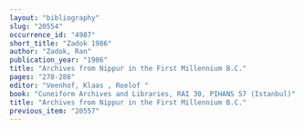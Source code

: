 ```yaml
---
layout: "bibliography"
slug: "20554"
occurrence_id: "4987"
short_title: "Zadok 1986"
author: "Zadok, Ran"
publication_year: "1986"
title: "Archives from Nippur in the First Millennium B.C."
pages: "278-288"
editor: "Veenhof, Klaas , Roelof "
book: "Cuneiform Archives and Libraries, RAI 30, PIHANS 57 (Istanbul)"
title: "Archives from Nippur in the First Millennium B.C."
previous_item: "20557"
---
```


